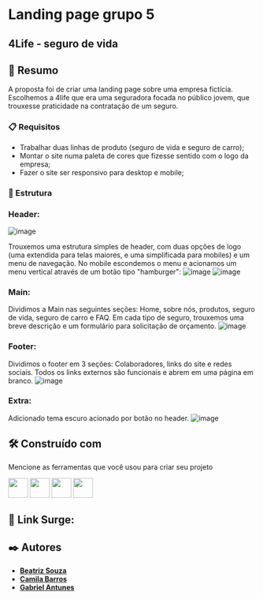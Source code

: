 # Landing page grupo 5 
## 4Life - seguro de vida



## 🚀 Resumo

A proposta foi de criar uma landing page sobre uma empresa fictícia. Escolhemos a 4life que era uma seguradora focada no público jovem, que trouxesse praticidade na contratação de um seguro.
 
### 📋  Requisitos

- Trabalhar duas linhas de produto (seguro de vida e seguro de carro);
- Montar o site numa paleta de cores que fizesse sentido com o logo da empresa;
- Fazer o site ser responsivo para desktop e mobile;

### 🔧 Estrutura 

### Header:
![image](https://user-images.githubusercontent.com/98292838/163854497-927ede5c-bbdb-41ef-a0dd-233627f284a7.png)


Trouxemos uma estrutura simples de header, com duas opções de logo (uma extendida para telas maiores, e uma simplificada para mobiles) e um menu de navegação.
No mobile escondemos o menu e acionamos um menu vertical através de um botão tipo "hamburger":
![image](https://user-images.githubusercontent.com/98292838/163854863-41d2fce5-0520-4335-9d1c-6208c40bcb28.png)
![image](https://user-images.githubusercontent.com/98292838/163854999-f6ce435c-5765-46d3-a213-dfcc9368cc20.png)


### Main: 

Dividimos a Main nas seguintes seções: Home, sobre nós, produtos, seguro de vida, seguro de carro e FAQ.
Em cada tipo de seguro, trouxemos uma breve descrição e um formulário para solicitação de orçamento.
![image](https://user-images.githubusercontent.com/98292838/163855326-3315e62f-cd3b-4dbf-ad28-965f54449a89.png)

### Footer:


Dividimos o footer em 3 seções: Colaboradores, links do site e redes sociais.
Todos os links externos são funcionais e abrem em uma página em branco.
![image](https://user-images.githubusercontent.com/98292838/163855680-4fd64637-7e49-4d21-b11d-76e58cbf2e95.png)

### Extra: 


Adicionado tema escuro acionado por botão no header.
![image](https://user-images.githubusercontent.com/98292838/163856007-b6748258-d359-4fa0-af5e-bea4a03e9049.png)



## 🛠️ Construído com

Mencione as ferramentas que você usou para criar seu projeto
<p>
<img witdh="40px" height="40px" src="https://user-images.githubusercontent.com/98292838/163856370-844eb1b7-11f6-48cd-abec-21c1da4b38b4.png">
<img witdh="40px" height="40px" src="https://user-images.githubusercontent.com/98292838/163856432-c20873d2-9b31-412e-92e9-a1f6c609b40c.png">
<img witdh="40px" height="40px" src="https://user-images.githubusercontent.com/98292838/163856484-18282144-9061-42ee-9691-66c6454b362f.png">
<img witdh="40px" height="40px" src="https://user-images.githubusercontent.com/98292838/163856535-00dbc8fe-e415-4fa3-8d81-50975fb8839c.png">
</p>

## 🔗 Link Surge:


## ✒️ Autores


* [**Beatriz Souza**](https://github.com/zirtaebS)
* [**Camila Barros**](https://github.com/scamilas)
* [**Gabriel Antunes**](https://github.com/DevAntunes)



